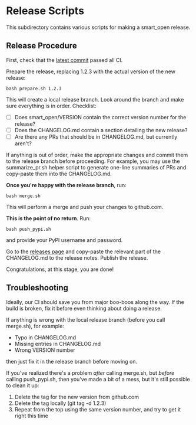 # Release Scripts

This subdirectory contains various scripts for making a smart_open release.

## Release Procedure

First, check that the [latest commit](https://github.com/RaRe-Technologies/smart_open/commits/master) passed all CI.

Prepare the release, replacing 1.2.3 with the actual version of the new release:

    bash prepare.sh 1.2.3

This will create a local release branch.
Look around the branch and make sure everything is in order.
Checklist:

- [ ] Does smart_open/VERSION contain the correct version number for the release?
- [ ] Does the CHANGELOG.md contain a section detailing the new release?
- [ ] Are there any PRs that should be in CHANGELOG.md, but currently aren't?

If anything is out of order, make the appropriate changes and commit them to the release branch before proceeding.
For example, you may use the summarize_pr.sh helper script to generate one-line summaries of PRs and copy-paste them into the CHANGELOG.md.

**Once you're happy with the release branch**, run:

    bash merge.sh

This will perform a merge and push your changes to github.com.

**This is the point of no return**.  Run:

    bash push_pypi.sh

and provide your PyPI username and password.

Go to the [releases page](https://github.com/RaRe-Technologies/smart_open/releases/tag) and copy-paste the relevant part of the CHANGELOG.md to the release notes.
Publish the release.

Congratulations, at this stage, you are done!

## Troubleshooting

Ideally, our CI should save you from major boo-boos along the way.
If the build is broken, fix it before even thinking about doing a release.

If anything is wrong with the local release branch (before you call merge.sh), for example:

- Typo in CHANGELOG.md
- Missing entries in CHANGELOG.md
- Wrong VERSION number

then just fix it in the release branch before moving on.

If you've realized there's a problem _after_ calling merge.sh, but _before_ calling push_pypi.sh, then you've made a bit of a mess, but it's still possible to clean it up:

1. Delete the tag for the new version from github.com
2. Delete the tag locally (git tag -d 1.2.3)
3. Repeat from the top using the same version number, and try to get it right this time
